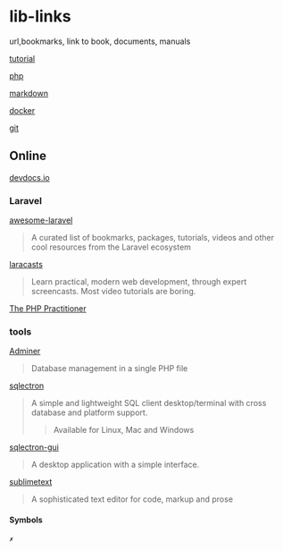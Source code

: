 # lib-links
url,bookmarks, link to book, documents, manuals

[tutorial](./tutorial.md)

[php](./php.md)

[markdown](./markdown.md)

[docker](./docker.md)

[git](./git.md)

## Online

[devdocs.io](https://devdocs.io/)

### Laravel 

[awesome-laravel](https://github.com/chiraggude/awesome-laravel)
> A curated list of bookmarks, packages, tutorials, videos
> and other cool resources from the Laravel ecosystem 

[laracasts](https://laracasts.com)
> Learn practical, modern web development, through expert screencasts.
> Most video tutorials are boring.

[The PHP Practitioner](https://laracasts.com/series/php-for-beginners)


### tools

[Adminer](https://www.adminer.org/en/)
> Database management in a single PHP file

[sqlectron](https://sqlectron.github.io/)
> A simple and lightweight SQL client desktop/terminal
> with cross database and platform support.
>> Available for Linux, Mac and Windows

[sqlectron-gui](https://github.com/sqlectron/sqlectron-gui/releases)
> A desktop application with a simple interface.

[sublimetext](https://www.sublimetext.com/)
> A sophisticated text editor for code, markup and prose

#### Symbols
`✗`

